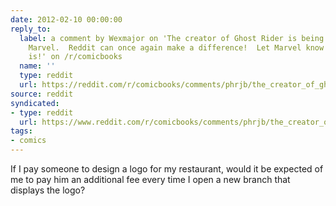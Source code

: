 ```yaml
---
date: 2012-02-10 00:00:00
reply_to:
  label: a comment by Wexmajor on 'The creator of Ghost Rider is being crushed by
    Marvel.  Reddit can once again make a difference!  Let Marvel know how wrong this
    is!' on /r/comicbooks
  name: ''
  type: reddit
  url: https://reddit.com/r/comicbooks/comments/phrjb/the_creator_of_ghost_rider_is_being_crushed_by/c3pm4d0/
source: reddit
syndicated:
- type: reddit
  url: https://www.reddit.com/r/comicbooks/comments/phrjb/the_creator_of_ghost_rider_is_being_crushed_by/c3prhap/
tags:
- comics
---
```


If I pay someone to design a logo for my restaurant, would it be expected of me to pay him an additional fee every time I open a new branch that displays the logo?